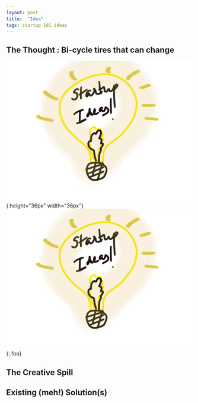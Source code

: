 ```yaml
---
layout: post
title:  "Idea"
tags: startup 101 ideas
---
```


## The Thought :  Bi-cycle tires that can change 

![postImage](/public/img/logo.jpg){:height="36px" width="36px"}
![postImage](/public/img/logo.jpg){:.foo}

## The Creative Spill
## Existing (meh!) Solution(s)
